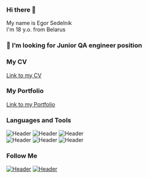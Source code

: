 ### Hi there 👋
My name is Egor Sedelnik </br>
I'm 18 y.o. from Belarus

### 🤔 I’m looking for Junior QA engineer position



### My CV
[Link to my CV]()
### My Portfolio
[Link to my Portfolio]()
### Languages and Tools

![Header](https://img.shields.io/badge/Github-090909?style=for-the-badge&logo=github&logoColor=8cc4d7)
![Header](https://img.shields.io/badge/Figma-090909?style=for-the-badge&logo=figma&logoColor=7d5fa6)
![Header](https://img.shields.io/badge/MySQL-090909?style=for-the-badge&logo=mysql&logoColor=00618a)
</br>
![Header](https://img.shields.io/badge/DevTools-090909?style=for-the-badge&logo=googlechrome&logoColor=2674f2)
![Header](https://img.shields.io/badge/C++-090909?style=for-the-badge&logo=c++&logoColor=2674f2)
![Header](https://img.shields.io/badge/HTML\CSS\JS-090909?style=for-the-badge&logo=c++&logoColor=2674f2)

### Follow Me
[![Header](https://img.shields.io/badge/Telegram-090909?style=for-the-badge&logo=telegram&logoColor=31a5db)](https://t.me/esedel)
[![Header](https://img.shields.io/badge/Linkedin-090909?style=for-the-badge&logo=linkedin&logoColor=0073b1)](https://www.linkedin.com/in/egor-sedelnik-b5993724a/)
